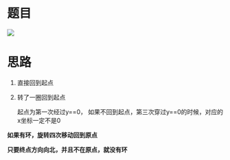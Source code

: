 # 题目

![](pics/230411-1041/img-2023-04-11-14-57-43.png)

# 思路

1. 直接回到起点

2. 转了一圈回到起点

    起点为第一次经过y==0， 如果不回到起点，第三次穿过y==0的时候，对应的x坐标一定不是0

**如果有环，旋转四次移动回到原点**

**只要终点方向向北，并且不在原点，就没有环**